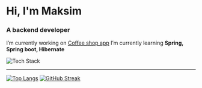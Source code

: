 <h1 align="left">Hi, I'm Maksim</h1>
<h3 align="left">A backend developer</h3>

I’m currently working on [Coffee shop app](https://github.com/Shimady563/coffee-shop-app)
I’m currently learning **Spring, Spring boot, Hibernate**

![Tech Stack](https://github-readme-tech-stack.vercel.app/api/cards?title=Tech+Stack&borderRadius=5&showBorder=false&lineCount=1&bg=%230D1117&badge=%23161B22&border=%2321262D&titleColor=%2358A6FF&line1=spring%2CSpring%2C41a317%3Bhibernate%2CHibernate%2C636363%3Bpostgresql%2Cpostgresql%2C395eed%3B)
  
---
  
  [![Top Langs](https://github-readme-stats.vercel.app/api/top-langs/?username=Shimady563&layout=donut&theme=github-dark&hide_border=true&border_radius=5&card_width=340)](https://github.com/anuraghazra/github-readme-stats)
  [![GitHub Streak](https://streak-stats.demolab.com?user=Shimady563&theme=github-dark&hide_border=true&border_radius=5&card_width=340)](https://git.io/streak-stats)
